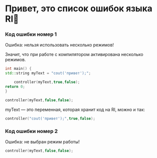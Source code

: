 # Привет, это список ошибок языка Rl🧩

### Код ошибки номер 1

Ошибка: нельзя использовать несколько режимов!

Значит, что при работе с компилятором активирована несколько режимов. 

```cpp
int main() {
std::string myText = "cout('привет');";

    controller(myText,true,false);
return 0;
}
```
```cpp
controller(myText,false,false);
```

myText — это переменная, которая хранит код на Rl, можно и так:

```cpp
controller("cout('привет');",true,false);
```

### Код ошибки номер 2
Ошибка: не выбран режим работы!

```cpp
controller(myText,false,false);
```
